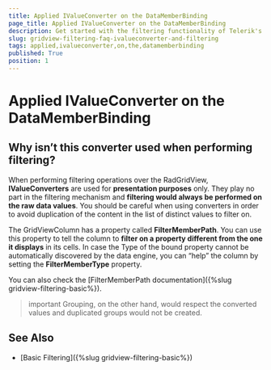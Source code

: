 ```yaml
---
title: Applied IValueConverter on the DataMemberBinding
page_title: Applied IValueConverter on the DataMemberBinding
description: Get started with the filtering functionality of Telerik's {{ site.framework_name }} DataGrid and learn why IValueConverters should be used for presentation purposes only.
slug: gridview-filtering-faq-ivalueconverter-and-filtering
tags: applied,ivalueconverter,on,the,datamemberbinding
published: True
position: 1
---
```


# Applied IValueConverter on the DataMemberBinding



## Why isn’t this converter used when performing filtering?
        
When performing filtering operations over the RadGridView, __IValueConverters__ are used for __presentation purposes__ only. They play no part in the filtering mechanism and __filtering would always be performed on the raw data values__. You should be careful when using converters in order to avoid duplication of the content in the list of distinct values to filter on.

The GridViewColumn has a property called __FilterMemberPath__. You can use this property to tell the column to __filter on a property different from the one it displays__ in its cells. In case the Type of the bound property cannot be automatically discovered by the data engine, you can “help” the column by setting the __FilterMemberType__ property.

You can also check the [FilterMemberPath documentation]({%slug gridview-filtering-basic%}).

>important Grouping, on the other hand, would respect the converted values and duplicated groups would not be created. 

## See Also

 * [Basic Filtering]({%slug gridview-filtering-basic%})
